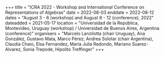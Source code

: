 +++
title = "ICRA 2022 - Workshop and International Conference on Representations of Algebras"
date = 2022-08-03
enddate = 2022-08-12
dates = "August 3 - 6 (workshop) and August 8 - 12 (conference), 2022"
dateadded = 2021-05-17
location = "Universidad de la República, Montevideo, Uruguay (workshop) / Universidad de Buenos Aires, Argentina (conference)"
organisers = "Marcelo Lanzilotta (chair Uruguay), Ana González, Gustavo Mata, Marco Pérez; Andrea Solotar (chair Argentina), Claudia Chaio, Elsa Fernandez, Maria Julia Redondo, Mariano Suarez-Alvarez, Sonia Trepode, Hipolito Treffinger"
+++
